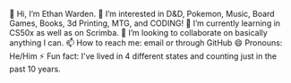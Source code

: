 👋 Hi, I’m Ethan Warden.
👀 I’m interested in D&D, Pokemon, Music, Board Games, Books, 3d Printing, MTG, and CODING!
🌱 I’m currently learning in CS50x as well as on Scrimba.
💞️ I’m looking to collaborate on basically anything I can.
📫 How to reach me: email or through GitHub
😄 Pronouns: He/Him
⚡ Fun fact: I've lived in 4 different states and counting just in the past 10 years.

<!---
TheLofiBard/TheLofiBard is a ✨ special ✨ repository because its `README.md` (this file) appears on your GitHub profile.
You can click the Preview link to take a look at your changes.
--->
